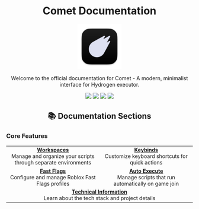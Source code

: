 # <div align="center">Comet Documentation</div>

<div align="center">
  <img src="../.github/assets/Icon.png" alt="Comet" width="120" />
</div>

<div align="center">
  <p>Welcome to the official documentation for Comet - A modern, minimalist interface for Hydrogen executor.</p>
</div>

<div align="center">
  <img src="https://img.shields.io/badge/Tauri-FFC131?style=for-the-badge&logo=Tauri&logoColor=white" />
  <img src="https://img.shields.io/badge/React-20232A?style=for-the-badge&logo=react&logoColor=61DAFB" />
  <img src="https://img.shields.io/badge/TypeScript-007ACC?style=for-the-badge&logo=typescript&logoColor=white" />
  <img src="https://img.shields.io/badge/Tailwind_CSS-38B2AC?style=for-the-badge&logo=tailwind-css&logoColor=white" />
</div>

## <div align="center">📚 Documentation Sections</div>

### Core Features

<div align="center">
  <table>
    <tr>
      <td align="center" width="300px">
        <a href="workspaces.md">
          <b>Workspaces</b>
        </a><br/>
        Manage and organize your scripts through separate environments
      </td>
      <td align="center" width="300px">
        <a href="keybinds.md">
          <b>Keybinds</b>
        </a><br/>
        Customize keyboard shortcuts for quick actions
      </td>
    </tr>
    <tr>
      <td align="center" width="300px">
        <a href="fastFlags.md">
          <b>Fast Flags</b>
        </a><br/>
        Configure and manage Roblox Fast Flags profiles
      </td>
      <td align="center" width="300px">
        <a href="autoExecute.md">
          <b>Auto Execute</b>
        </a><br/>
        Manage scripts that run automatically on game join
      </td>
    </tr>
    <tr>
      <td align="center" colspan="2" width="600px">
        <a href="info.md">
          <b>Technical Information</b>
        </a><br/>
        Learn about the tech stack and project details
      </td>
    </tr>
  </table>
</div>
